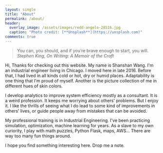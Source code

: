 ```yaml
---
layout: single
title: "About"
permalink: /about/
header:
  overlay_image: /assets/images/redd-angelo-28516.jpg
  caption: "Photo credit: [**Unsplash**](https://unsplash.com)"
comments: true
---
```


> You can, you should, and if you’re brave enough to start, you will.
> <cite> Stephen King, On Writing: A Memoir of the Craft</cite>

Hi, Thanks for checking out this website. My name is Shanshan Wang. I'm an industrial engineer living in Chicago. I moved here in late 2016. Before that, I had lived in all kinds cold or hot, dry or humid places. Adaptability is one thing that I'm proud of myself. Another is the picture collection of me in different hues of skin colors.

I develop analytics to improve system efficiency mostly as a consultant. It is a weird profession. It keeps me worrying about others' problems. But I enjoy it. I like the thrills of seeing what I do lead to some kind of improvements in others' lives, or guide people away from mistakes that can be avoided.

My professional training is in Industrial Engineering. I've been practicing simulation, optimization, machine learning for years. As a slave to my own curiority, I play with math puzzles, Python Flask, maps, AWS... There are way too many fun things around.

I hope you find something interesting here. Drop me a note.


